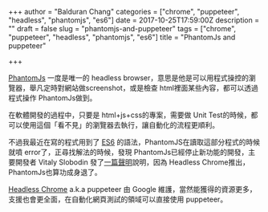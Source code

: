 +++
author = "Balduran Chang"
categories = ["chrome", "puppeteer", "headless", "phantomjs", "es6"]
date = 2017-10-25T17:59:00Z
description = ""
draft = false
slug = "phantomjs-and-puppeteer"
tags = ["chrome", "puppeteer", "headless", "phantomjs", "es6"]
title = "PhantomJs and puppeteer"

+++


[PhantomJs](http://phantomjs.org/) 一度是唯一的 headless browser，意思是他是可以用程式操控的瀏覽器，舉凡定時對網站做screenshot，或是檢查 html裡面某些內容，都可以透過程式操作 PhantomJs做到。

在軟體開發的過程中，只要是 html+js+css的專案，需要做 Unit Test的時候，都可以使用這個「看不見」的瀏覽器去執行，讓自動化的流程更順利。

不過我最近在寫的程式用到了 [ES6](https://github.com/lukehoban/es6features) 的語法，PhantomJS在讀取這部分程式的時候就噴 error了，正尋找解法的時候，發現 PhantomJs已經停止新功能的開發，主要開發者 Vitaly Slobodin 發了[一篇聲明](https://groups.google.com/forum/#!topic/phantomjs/9aI5d-LDuNE)說明，因為 Headless Chrome推出，PhantomJs也算功成身退了。

[Headless Chrome](https://github.com/GoogleChrome/puppeteer) a.k.a puppeteer 由 Google 維護，當然能獲得的資源更多，支援也會更全面，在自動化網頁測試的領域可以直接使用 puppeteer。

